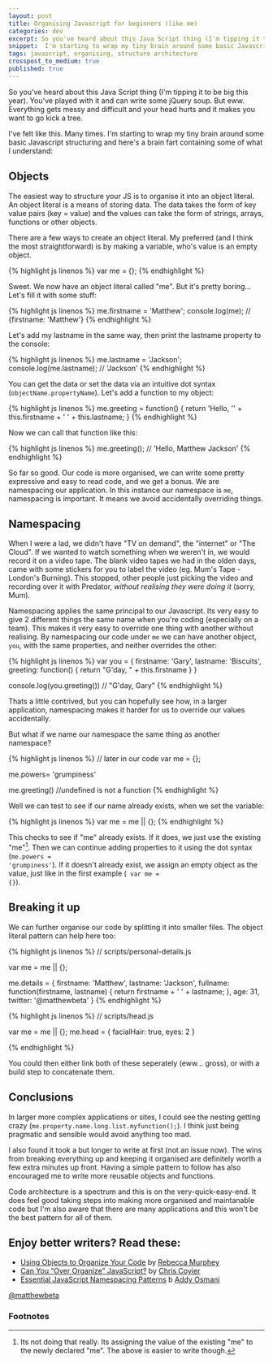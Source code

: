 ```yaml
---
layout: post
title: Organising Javascript for beginners (like me)
categories: dev
excerpt: So you've heard about this Java Script thing (I'm tipping it to be big this year). You've played with it and can write some jQuery soup. But eww. Everything gets messy and difficult and your head hurts  and it makes you want to go kick a tree. I'm starting to wrap my tiny brain around some basic Javascript structuring and here's a brain fart containing some of what I understand
snippet:  I'm starting to wrap my tiny brain around some basic Javascript structuring and here's a brain fart containing some of what I understand
tags: javascript, organising, structure architecture
crosspost_to_medium: true
published: true
---
```


<p class="lede">So you've heard about this Java Script thing (I'm tipping it to be big this year). You've played with it and can write some jQuery soup. But eww. Everything gets messy and difficult and your head hurts  and it makes you want to go kick a tree.</p>

<p class="dropcap">I've felt like this. Many times. I'm starting to wrap my tiny brain around some basic Javascript structuring and here's a brain fart containing some of what I understand:</p>

## Objects

The easiest way to structure your JS is to organise it into an object literal. An object literal is a means of storing data. The data takes the form of key value pairs (key = value) and the values can take the form of strings, arrays, functions or other objects.

There are a few ways to create an object literal. My preferred (and I think the most straightforward) is by making a variable, who's value is an empty object.

{% highlight js linenos %}
var me = {};
{% endhighlight %}

Sweet. We now have an object literal called "me". But it's pretty boring... Let's fill it with some stuff:

{% highlight js linenos %}
me.firstname = 'Matthew';
console.log(me); // {firstname: 'Matthew'}
{% endhighlight %}

Let's add my lastname in the same way, then print the lastname property to the console:

{% highlight js linenos %}
me.lastname = 'Jackson';
console.log(me.lastname); // 'Jackson'
{% endhighlight %}

You can get the data or set the data via an intuitive dot syntax (<code>objectName.propertyName</code>). Let's add a function to my object:

{% highlight js linenos %}
me.greeting = function() {
  return 'Hello, '' + this.firstname + ' ' + this.lastname;
}
{% endhighlight %}

Now we can call that function like this:

{% highlight js linenos %}
me.greeting(); // 'Hello, Matthew Jackson'
{% endhighlight %}

So far so good. Our code is more organised, we can write some pretty expressive and easy to read code, and we get a bonus. We are namespacing our application. In this instance our namespace is <code>me</code>, namespacing is important. It means we avoid accidentally overriding things.

## Namespacing

When I were a lad, we didn't have "TV on demand", the "internet" or "The Cloud". If we wanted to watch something when we weren't in, we would record it on a video tape. The blank video tapes we had in the olden days, came with some stickers for you to label the video (eg. Mum's Tape - London's Burning). This stopped, other people just picking the video and recording over it with Predator, _without realising they were doing it_ (sorry, Mum).  

Namespacing applies the same principal to our Javascript. Its very easy to give 2 different things the same name when you're coding (especially on a team). This makes it very easy to override one thing with another without realising. By namespacing our code under <code>me</code> we can have another object, <code>you</code>, with the same properties, and neither overrides the other:

{% highlight js linenos %}
var you = {
  firstname: 'Gary',
  lastname: 'Biscuits',
  greeting: function() {
    return "G'day, " + this.firstname
  }
}

console.log(you.greeting()) // "G'day, Gary"
{% endhighlight %}

Thats a little contrived, but you can hopefully see how, in a larger application, namespacing makes it harder for us to override our values accidentally.

But what if we name our namespace the same thing as another namespace?

{% highlight js linenos %}
// later in our code
var me = {};

me.powers= 'grumpiness'

me.greeting() //undefined is not a function
{% endhighlight %}

Well we can test to see if our name already exists, when we set the variable:

{% highlight js linenos %}
var me = me || {};
{% endhighlight %}

This checks to see if "me" already exists. If it does, we just use the existing "me"[^1]. Then we can continue adding properties to it using the dot syntax (<code>me.powers = 'grumpiness'</code>). If it doesn't already exist, we assign an empty object as the value, just like in the first example (<code> var me = {}</code>).

## Breaking it up

We can further organise our code by splitting it into smaller files. The object literal pattern can help here too:

{% highlight js linenos %}
// scripts/personal-details.js

var me = me || {};

me.details = {
  firstname: 'Matthew',
  lastname: 'Jackson',
  fullname: function(firstname, lastname) {
    return firstname + ' ' + lastname;
  },
  age: 31,
  twitter: '@matthewbeta'
}
{% endhighlight %}

{% highlight js linenos %}
// scripts/head.js

var me = me || {};
me.head = {
  facialHair: true,
  eyes: 2
}

{% endhighlight %}

You could then either link both of these seperately (eww... gross), or with a build step to concatenate them.

## Conclusions

In larger more complex applications or sites, I could see the nesting getting crazy (<code>me.property.name.long.list.myfunction();</code>). I think just being pragmatic and sensible would avoid anything too mad.

I also found it took a but longer to write at first (not an issue now). The wins from breaking everything up and keeping it organised are definitely worth a few extra minutes up front. Having a simple pattern to follow has also encouraged me to write more reusable objects and functions.

Code architecture is a spectrum and this is on the very-quick-easy-end. It does feel good taking steps into making more organised and maintanable code but I'm also aware that there are many applications and this won't be the best pattern for all of them.

## Enjoy better writers? Read these:

* [Using Objects to Organize Your Code](http://rmurphey.com/blog/2009/10/15/using-objects-to-organize-your-code/) by [Rebecca Murphey](https://twitter.com/rmurphey)
* [Can You “Over Organize” JavaScript?](http://css-tricks.com/can-you-over-organize-javascript/) by [Chris Coyier](https://twitter.com/chriscoyier)
* [Essential JavaScript Namespacing Patterns](http://addyosmani.com/blog/essential-js-namespacing/) b [Addy Osmani](https://twitter.com/addyosmani)


<a href="http://twitter.com/matthewbeta" class="signature">@matthewbeta</a>

<h3 class="heading heading--sub">Footnotes</h3>

[^1]: Its not doing that really. Its assigning the value of the existing "me" to the newly declared "me". The above is easier to write though.  
